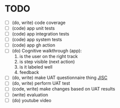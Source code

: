 # TODO

- [ ] (do, write) code coverage
- [ ] (code) app unit tests
- [ ] (code) app integration tests
- [ ] (code) app system tests
- [ ] (code) app gh action
- [ ] (do) Cognitive walkthrough (app):
  1. is the user on the right track
  2. is step visible (next action)
  3. is it labeled well
  4. feedback
- [ ] (do, write) make UAT questionnaire thing [JISC](https://onlinesurverys.ac.uk)
- [ ] (do, write) perform UAT test
- [ ] (code, write) make changes based on UAT results
- [ ] (write) evaluation
- [ ] (do) youtube video
